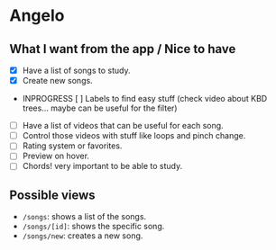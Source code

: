 # Angelo

## What I want from the app / Nice to have
- [x] Have a list of songs to study.
- [x] Create new songs.
- INPROGRESS [ ] Labels to find easy stuff (check video about KBD trees... maybe can be useful for the filter)
- [ ] Have a list of videos that can be useful for each song.
- [ ] Control those videos with stuff like loops and pinch change.
- [ ] Rating system or favorites.
- [ ] Preview on hover.
- [ ] Chords! very important to be able to study.

## Possible views
- `/songs`: shows a list of the songs.
- `/songs/[id]`: shows the specific song.
- `/songs/new`: creates a new song.
